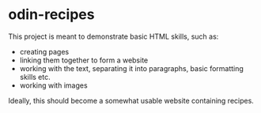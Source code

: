 # odin-recipes

This project is meant to demonstrate basic HTML skills, such as:

- creating pages
- linking them together to form a website
- working with the text, separating it into paragraphs, basic formatting skills etc.
- working with images

Ideally, this should become a somewhat usable website containing recipes.